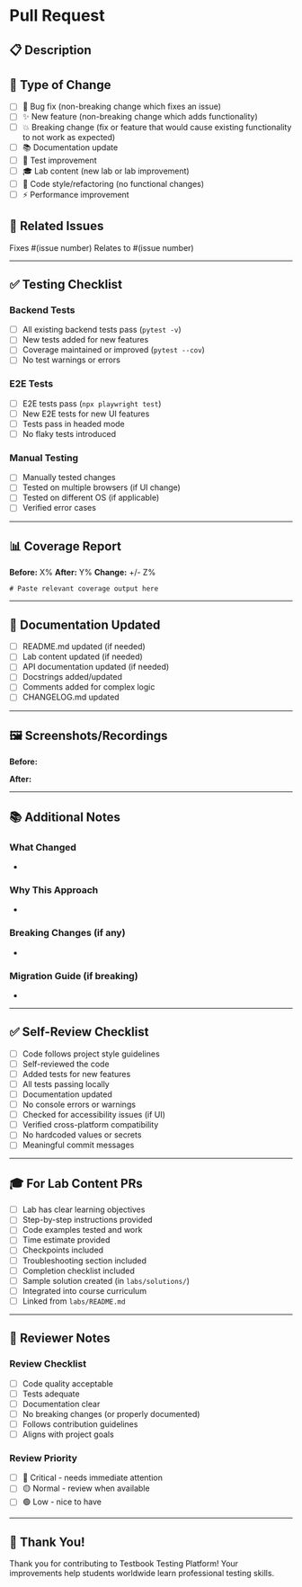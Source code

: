 # Pull Request

## 📋 Description

<!-- Provide a brief description of what this PR does -->

## 🎯 Type of Change

<!-- Check all that apply -->

- [ ] 🐛 Bug fix (non-breaking change which fixes an issue)
- [ ] ✨ New feature (non-breaking change which adds functionality)
- [ ] 💥 Breaking change (fix or feature that would cause existing functionality to not work as expected)
- [ ] 📚 Documentation update
- [ ] 🧪 Test improvement
- [ ] 🎓 Lab content (new lab or lab improvement)
- [ ] 🎨 Code style/refactoring (no functional changes)
- [ ] ⚡ Performance improvement

## 🔗 Related Issues

<!-- Link to related issues -->

Fixes #(issue number)
Relates to #(issue number)

---

## ✅ Testing Checklist

<!-- Check all that were tested -->

### Backend Tests

- [ ] All existing backend tests pass (`pytest -v`)
- [ ] New tests added for new features
- [ ] Coverage maintained or improved (`pytest --cov`)
- [ ] No test warnings or errors

### E2E Tests

- [ ] E2E tests pass (`npx playwright test`)
- [ ] New E2E tests for new UI features
- [ ] Tests pass in headed mode
- [ ] No flaky tests introduced

### Manual Testing

- [ ] Manually tested changes
- [ ] Tested on multiple browsers (if UI change)
- [ ] Tested on different OS (if applicable)
- [ ] Verified error cases

---

## 📊 Coverage Report

<!-- Include if relevant -->

**Before:** X%
**After:** Y%
**Change:** +/- Z%

```
# Paste relevant coverage output here
```

---

## 📝 Documentation Updated

<!-- Check all that apply -->

- [ ] README.md updated (if needed)
- [ ] Lab content updated (if needed)
- [ ] API documentation updated (if needed)
- [ ] Docstrings added/updated
- [ ] Comments added for complex logic
- [ ] CHANGELOG.md updated

---

## 🖼️ Screenshots/Recordings

<!-- If this is a UI change, add screenshots or recordings -->

**Before:**
<!-- Screenshot or description -->

**After:**
<!-- Screenshot or description -->

---

## 📚 Additional Notes

<!-- Any additional context, implementation notes, or considerations -->

### What Changed

-

### Why This Approach

-

### Breaking Changes (if any)

-

### Migration Guide (if breaking)

-

---

## ✅ Self-Review Checklist

<!-- Complete before requesting review -->

- [ ] Code follows project style guidelines
- [ ] Self-reviewed the code
- [ ] Added tests for new features
- [ ] All tests passing locally
- [ ] Documentation updated
- [ ] No console errors or warnings
- [ ] Checked for accessibility issues (if UI)
- [ ] Verified cross-platform compatibility
- [ ] No hardcoded values or secrets
- [ ] Meaningful commit messages

---

## 🎓 For Lab Content PRs

<!-- Additional checklist for lab contributions -->

- [ ] Lab has clear learning objectives
- [ ] Step-by-step instructions provided
- [ ] Code examples tested and work
- [ ] Time estimate provided
- [ ] Checkpoints included
- [ ] Troubleshooting section included
- [ ] Completion checklist included
- [ ] Sample solution created (in `labs/solutions/`)
- [ ] Integrated into course curriculum
- [ ] Linked from `labs/README.md`

---

## 👥 Reviewer Notes

<!-- For reviewers - checklist of what to verify -->

### Review Checklist

- [ ] Code quality acceptable
- [ ] Tests adequate
- [ ] Documentation clear
- [ ] No breaking changes (or properly documented)
- [ ] Follows contribution guidelines
- [ ] Aligns with project goals

### Review Priority

- [ ] 🔴 Critical - needs immediate attention
- [ ] 🟡 Normal - review when available
- [ ] 🟢 Low - nice to have

---

## 🙏 Thank You!

Thank you for contributing to Testbook Testing Platform! Your improvements help students worldwide learn professional testing skills.

<!--
Template Version: 2.0
Last Updated: October 2024
-->
